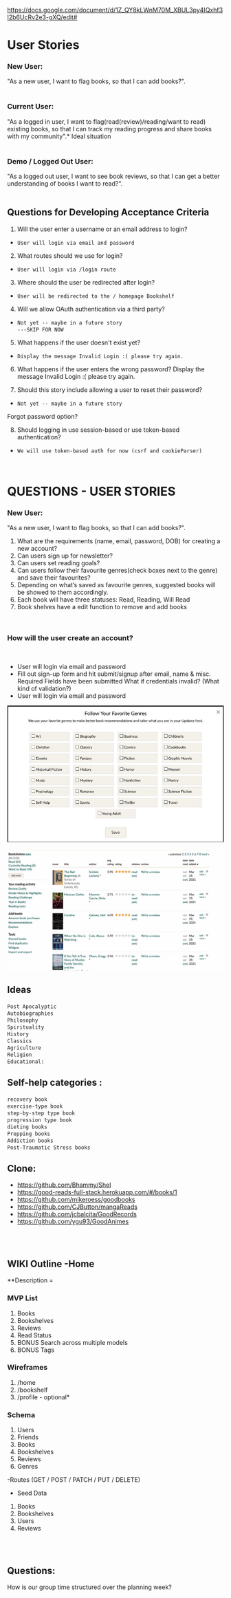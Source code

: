 https://docs.google.com/document/d/1Z_QY8kLWnM70M_XBUL3py4IQxhf3I2b6UcRv2e3-gXQ/edit#


# User Stories


### New User:
"As a new user, I want to flag books, so that I can add books?".
<br/><br/>

### Current User:
"As a logged in user, I want to flag(read(review)/reading/want to read) existing books, so that I can track my reading progress
and share books with my community".* Ideal situation
<br/><br/>

### Demo / Logged Out User:
"As a logged out user, I want to see book reviews, so that I can get a better understanding of books I want to read?".
<br/><br/>


## Questions for Developing Acceptance Criteria

1. Will the user enter a username or an email address to login?
*     User will login via email and password


2. What routes should we use for login?
*     User will login via /login route


3. Where should the user be redirected after login?
*     User will be redirected to the / homepage Bookshelf

4. Will we allow OAuth authentication via a third party?
*     Not yet -- maybe in a future story
      ---SKIP FOR NOW

5. What happens if the user doesn't exist yet?
*     Display the message Invalid Login :( please try again.


6. What happens if the user enters the wrong password?
Display the message Invalid Login :( please try again.


7. Should this story include allowing a user to reset their password?


*     Not yet -- maybe in a future story
Forgot password option?


8. Should logging in use session-based or use token-based authentication?


*     We will use token-based auth for now (csrf and cookieParser)

&emsp;




# QUESTIONS - USER STORIES

### New User:
"As a new user, I want to flag books, so that I can add books?".
1.  What are the requirements (name, email, password, DOB) for creating a new account?
2.  Can users sign up for newsletter?
3.  Can users set reading goals?
4.  Can users follow their favourite genres(check boxes next to the genre) and save their favourites?
5.  Depending on what’s saved as favourite genres, suggested books will be showed to them accordingly.
6.  Each book will have three statuses: Read, Reading, Will Read
7.  Book shelves have a edit function to remove and add books


&emsp;

### How will the user create an account?
&emsp;
- User will login via email and password
- Fill out sign-up form and hit submit/signup after email, name & misc. Required Fields have been submitted
What if credentials invalid? (What kind of validation?)
- User will login via email and password



![Favorite Genres](/Pictures/Favorite-genre-checks.JPG)

![MyBooks](/Pictures/goodreads-mybooks_page.JPG)


## Ideas

    Post Apocalyptic
    Autobiographies
    Philosophy
    Spirituality
    History
    Classics
    Agriculture
    Religion
    Educational:




## Self-help categories :
    recovery book
    exercise-type book
    step-by-step type book
    progression type book
    dieting books
    Prepping books
    Addiction books
    Post-Traumatic Stress books



## Clone:
* https://github.com/Bhammy/Shel
* https://good-reads-full-stack.herokuapp.com/#/books/1
* https://github.com/mikeroess/goodbooks
* https://github.com/CJButton/mangaReads
* https://github.com/jcbalcita/GoodRecords
* https://github.com/ygu93/GoodAnimes
<br/>
<br/>

## WIKI Outline -Home
**Description =


### MVP List
1. Books
2. Bookshelves
3. Reviews
4. Read Status
5. BONUS Search across multiple models
6. BONUS Tags

### Wireframes
1. /home
2. /bookshelf
3. /profile - optional*

### Schema
1. Users
2. Friends
3. Books
4. Bookshelves
5. Reviews
6. Genres

-Routes (GET / POST / PATCH / PUT / DELETE)

- Seed Data
1. Books
2. Bookshelves
3. Users
4. Reviews







<br/><br/>
## Questions:
How is our group time structured over the planning week?
